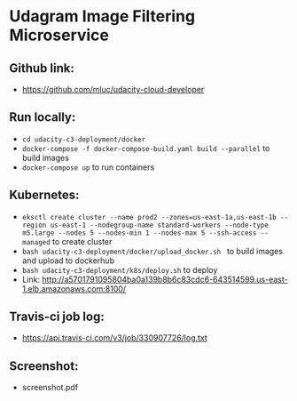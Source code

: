# Udagram Image Filtering Microservice

## Github link:
- https://github.com/mluc/udacity-cloud-developer

## Run locally:
- `cd udacity-c3-deployment/docker`
- `docker-compose -f docker-compose-build.yaml build --parallel` to build images
- `docker-compose up` to run containers

## Kubernetes:
- `eksctl create cluster --name prod2 --zones=us-east-1a,us-east-1b --region us-east-1 --nodegroup-name standard-workers --node-type m5.large --nodes 5 --nodes-min 1 --nodes-max 5 --ssh-access --managed` to create cluster
- `bash udacity-c3-deployment/docker/upload_docker.sh ` to build images and upload to dockerhub
- `bash udacity-c3-deployment/k8s/deploy.sh` to deploy
- Link: http://a5701791095804ba0a139b8b6c83cdc6-643514599.us-east-1.elb.amazonaws.com:8100/

## Travis-ci job log:
- https://api.travis-ci.com/v3/job/330907726/log.txt

## Screenshot:
- screenshot.pdf

